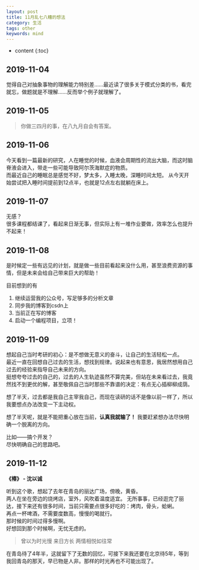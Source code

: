 ```yaml
---
layout: post
title: 11月乱七八糟的想法
category: 生活
tags: other
keywords: mind
---
```


* content
{:toc}

## 2019-11-04 

觉得自己对抽象事物的理解能力特别差……最近读了很多关于模式分类的书，看完就忘，做题就是不理解……反而举个例子就理解了。

## 2019-11-05

> 你做三四月的事，在八九月自会有答案。

## 2019-11-06

今天看到一篇最新的研究，人在睡觉的时候，血液会周期性的流出大脑，而这时脑脊液会进入，带走一些可能导致阿尔茨海默症的物质。  
而最近自己的睡眠总是感觉不好，梦太多，入睡太晚，深睡时间太短。 
从今天开始尝试把入睡时间提前到12点半，也就是12点左右就躺在床上。

## 2019-11-07

无感？  
很多课程都结课了，看起来日渐无事，但实际上有一堆作业要做，效率怎么也提升不起来！

## 2019-11-08

是时候定一些有远见的计划，就是做一些目前看起来没什么用，甚至浪费资源的事情，但是未来会给自己带来巨大的帮助！

目前想到的有
1. 继续运营我的公众号，写足够多的分析文章
2. 同步我的博客到csdn上
3. 当前正在写的博客
4. 启动一个编程项目，立项！


## 2019-11-09

想起自己当时考研的初心：是不想做无意义的奋斗，让自己的生活轻松一点。  
最近一直在回想自己过去的生活，想找到规律。说起来也有意思，我居然想用自己过去的经验来指导自己未来的方向。  
挺想夸夸过去的自己的，过去的人生轨迹虽然不算完美，但站在未来看过去，我竟然找不到更优的解，甚至敬佩自己当时那些不靠谱的决定：有点无心插柳柳成荫。

想了半天，过去都是我自己主宰我自己，而现在读研的话不是像以前一样了，所以我要想点办法改变一下主动权。

想了半天呢，就是不能把重心放在当前，**认真我就输了！** 我要赶紧想办法尽快明确一个脱离的方向。

比如——搞个开发？  
尽快明确自己的思路吧。


## 2019-11-12

**《椿》 - 沈以诚**

听到这个歌，想起了去年在青岛的丽达广场，傍晚，黄昏。  
两人在坐在旁边的烧烤店，室外，风吹着温度适宜。
无所事事，已经逛完了丽达，接下来还有很多时间，当前只需要点很多好吃的：烤肉，骨头，蛤蜊。  
再点一杯啤酒，不需要度数高，慢慢的喝就行。  
那时候的时间过得多慢啊。  
好想回到那个时候啊，无忧无虑的。
  
> 曾以为时光慢 来日方长 两情相悦如往常  

在青岛待了4年半，这就留下了无数的回忆，可接下来我还要在北京待5年，等到我回青岛的那天，早已物是人非。那样的时光再也不可能出现了。
